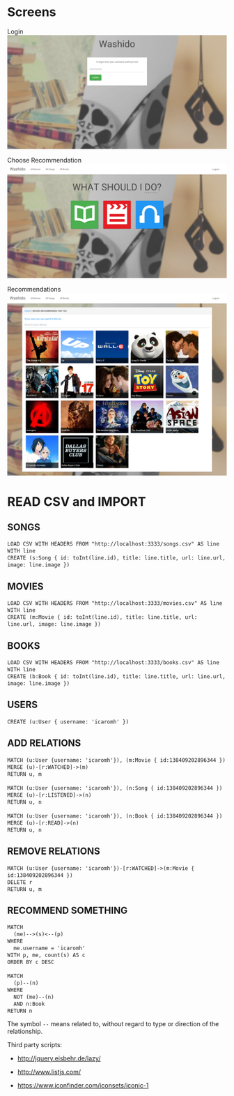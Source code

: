 # Screens

Login
![Login](https://raw.githubusercontent.com/washido/neo4j-app/master/public/images/screen-login.png)

Choose Recommendation
![Choose](https://raw.githubusercontent.com/washido/neo4j-app/master/public/images/screen-choose.png)

Recommendations
![Recomendations](https://raw.githubusercontent.com/washido/neo4j-app/master/public/images/screen-recommend.png)


# READ CSV and IMPORT

## SONGS
```
LOAD CSV WITH HEADERS FROM "http://localhost:3333/songs.csv" AS line WITH line
CREATE (s:Song { id: toInt(line.id), title: line.title, url: line.url, image: line.image })
```

## MOVIES
```
LOAD CSV WITH HEADERS FROM "http://localhost:3333/movies.csv" AS line WITH line
CREATE (m:Movie { id: toInt(line.id), title: line.title, url: line.url, image: line.image })
```

## BOOKS
```
LOAD CSV WITH HEADERS FROM "http://localhost:3333/books.csv" AS line WITH line
CREATE (b:Book { id: toInt(line.id), title: line.title, url: line.url, image: line.image })
```

## USERS
```
CREATE (u:User { username: 'icaromh' })
```

## ADD RELATIONS
```
MATCH (u:User {username: 'icaromh'}), (m:Movie { id:138409202896344 })
MERGE (u)-[r:WATCHED]->(m)
RETURN u, m

MATCH (u:User {username: 'icaromh'}), (n:Song { id:138409202896344 })
MERGE (u)-[r:LISTENED]->(n)
RETURN u, n

MATCH (u:User {username: 'icaromh'}), (n:Book { id:138409202896344 })
MERGE (u)-[r:READ]->(n)
RETURN u, n
```

## REMOVE RELATIONS
```
MATCH (u:User {username: 'icaromh'})-[r:WATCHED]->(m:Movie { id:138409202896344 })
DELETE r
RETURN u, m
```

## RECOMMEND SOMETHING
```
MATCH 
  (me)-->(s)<--(p)
WHERE 
  me.username = 'icaromh'
WITH p, me, count(s) AS c
ORDER BY c DESC

MATCH 
  (p)--(n)
WHERE 
  NOT (me)--(n)
  AND n:Book
RETURN n
```




The symbol `--` means related to, without regard to type or direction of the relationship.


Third party scripts:

- http://jquery.eisbehr.de/lazy/

- http://www.listjs.com/

- https://www.iconfinder.com/iconsets/iconic-1